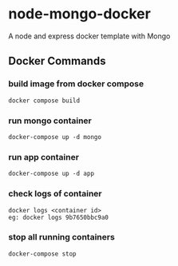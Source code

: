 # node-mongo-docker
A node and express docker template with Mongo

## Docker Commands

### build image from docker compose
```
docker compose build
```

### run mongo container
```
docker-compose up -d mongo
```

### run app container
```
docker-compose up -d app
```

### check logs of container
```
docker logs <container id>
eg: docker logs 9b7650bbc9a0
```

### stop all running containers
```
docker-compose stop
```

